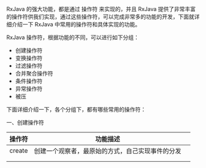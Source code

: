 RxJava 的强大功能，都是通过 操作符 来实现的，并且 RxJava 提供了非常丰富的操作符供我们实现，通过这些操作符，可以完成非常多的功能的开发，下面就详细介绍一下 RxJava 中常用的操作符和具体实现的功能。

RxJava 操作符，根据功能的不同，可以进行如下分组：

* 创建操作符
* 变换操作符
* 过滤操作符
* 合并聚合操作符
* 条件操作符
* 异常操作符
* 被压

下面详细介绍一下，各个分组下，都有哪些常用的操作符：

一、创建操作符

| 操作符 | 功能描述                                         |      |
| ------ | ------------------------------------------------ | ---- |
| create | 创建一个观察者，最原始的方式，自己实现事件的分发 |      |
|        |                                                  |      |
|        |                                                  |      |


